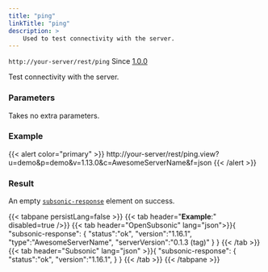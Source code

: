 ```yaml
---
title: "ping"
linkTitle: "ping"
description: >
    Used to test connectivity with the server. 
---
```


`http://your-server/rest/ping` Since [1.0.0](../../subsonic-versions)

Test connectivity with the server.

### Parameters

Takes no extra parameters.

### Example

{{< alert color="primary" >}} http://your-server/rest/ping.view?u=demo&p=demo&v=1.13.0&c=AwesomeServerName&f=json {{< /alert >}}

### Result

An empty [`subsonic-response`](../../responses/subsonic-response) element on success.

{{< tabpane persistLang=false >}}
{{< tab header="**Example**:" disabled=true />}}
{{< tab header="OpenSubsonic" lang="json">}}{
  "subsonic-response": {
    "status":"ok",
    "version":"1.16.1",
    "type":"AwesomeServerName",
    "serverVersion":"0.1.3 (tag)"
  }
}
{{< /tab >}}
{{< tab header="Subsonic" lang="json" >}}{
  "subsonic-response": {
    "status":"ok",
    "version":"1.16.1",
  }
}
{{< /tab >}}
{{< /tabpane >}}
